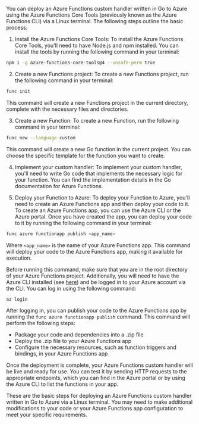 You can deploy an Azure Functions custom handler written in Go to Azure using the Azure Functions Core Tools (previously known as the Azure Functions CLI) via a Linux terminal.
The following steps outline the basic process:

1. Install the Azure Functions Core Tools: To install the Azure Functions Core Tools, you'll need to have Node.js and npm installed.
  You can install the tools by running the following command in your terminal:
  ```bash
  npm i -g azure-functions-core-tools@4 --unsafe-perm true
  ```

2. Create a new Functions project: To create a new Functions project, run the following command in your terminal:
  ```bash
  func init
  ```
  This command will create a new Functions project in the current directory, complete with the necessary files and directories.

3. Create a new Function: To create a new Function, run the following command in your terminal:
  ```bash
  func new --language custom
  ```
  This command will create a new Go function in the current project. You can choose the specific template for the function you want to create.

4. Implement your custom handler: To implement your custom handler, you'll need to write Go code that implements the necessary logic for your function.
You can find the implementation details in the Go documentation for Azure Functions.

5. Deploy your Function to Azure: To deploy your Function to Azure, you'll need to create an Azure Functions app and then deploy your code to it. To create an Azure Functions app, you can use the Azure CLI or the Azure portal. Once you have created the app, you can deploy your code to it by running the following command in your terminal:
  ```bash
  func azure functionapp publish <app_name>
  ```
  Where `<app_name>` is the name of your Azure Functions app. This command will deploy your code to the Azure Functions app, making it available for execution.

  Before running this command, make sure that you are in the root directory of your Azure Functions project.
  Additionally, you will need to have the Azure CLI installed (see [here](Install-Azure-CLI.md)) and be logged in to your Azure account via the CLI. You can log in using the following command:
  ```bash
  az login
  ```
  After logging in, you can publish your code to the Azure Functions app by running the `func azure functionapp publish` command. This command will perform the following steps:

  * Package your code and dependencies into a .zip file
  * Deploy the .zip file to your Azure Functions app
  * Configure the necessary resources, such as function triggers and bindings, in your Azure Functions app

  Once the deployment is complete, your Azure Functions custom handler will be live and ready for use.
  You can test it by sending HTTP requests to the appropriate endpoints, which you can find in the Azure portal or by using the Azure CLI to list the functions in your app.

These are the basic steps for deploying an Azure Functions custom handler written in Go to Azure via a Linux terminal.
You may need to make additional modifications to your code or your Azure Functions app configuration to meet your specific requirements.
